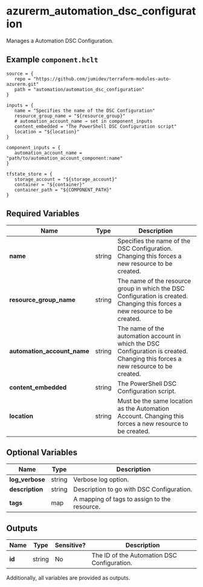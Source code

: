# azurerm_automation_dsc_configuration

Manages a Automation DSC Configuration.

## Example `component.hclt`

```hcl
source = {
   repo = "https://github.com/jumidev/terraform-modules-auto-azurerm.git"   
   path = "automation/automation_dsc_configuration"   
}

inputs = {
   name = "Specifies the name of the DSC Configuration"   
   resource_group_name = "${resource_group}"   
   # automation_account_name → set in component_inputs
   content_embedded = "The PowerShell DSC Configuration script"   
   location = "${location}"   
}

component_inputs = {
   automation_account_name = "path/to/automation_account_component:name"   
}

tfstate_store = {
   storage_account = "${storage_account}"   
   container = "${container}"   
   container_path = "${COMPONENT_PATH}"   
}

```

## Required Variables

| Name | Type |  Description |
| ---- | --------- |  ----------- |
| **name** | string |  Specifies the name of the DSC Configuration. Changing this forces a new resource to be created. | 
| **resource_group_name** | string |  The name of the resource group in which the DSC Configuration is created. Changing this forces a new resource to be created. | 
| **automation_account_name** | string |  The name of the automation account in which the DSC Configuration is created. Changing this forces a new resource to be created. | 
| **content_embedded** | string |  The PowerShell DSC Configuration script. | 
| **location** | string |  Must be the same location as the Automation Account. Changing this forces a new resource to be created. | 

## Optional Variables

| Name | Type |  Description |
| ---- | --------- |  ----------- |
| **log_verbose** | string |  Verbose log option. | 
| **description** | string |  Description to go with DSC Configuration. | 
| **tags** | map |  A mapping of tags to assign to the resource. | 



## Outputs

| Name | Type | Sensitive? | Description |
| ---- | ---- | --------- | --------- |
| **id** | string | No  | The ID of the Automation DSC Configuration. | 

Additionally, all variables are provided as outputs.
